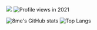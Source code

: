 [![](https://img.shields.io/badge/ORCID-informational?style=flat&logo=ORCID&logoColor=white&color=A6CE39)](https://orcid.org/0000-0003-3722-086X) ![Profile views in 2021](https://gpvc.arturio.dev/8me)

![8me's GitHub stats](https://github-readme-stats.vercel.app/api?username=8me&show_icons=true&theme=dracula) ![Top Langs](https://github-readme-stats.vercel.app/api/top-langs/?username=8me&langs_count=12&layout=compact&exclude_repo=rba)
